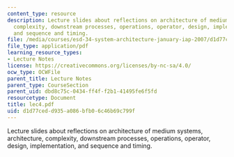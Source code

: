 ```yaml
---
content_type: resource
description: Lecture slides about reflections on architecture of medium systems, architecture,
  complexity, downstream processes, operations, operator, design, implementation,
  and sequence and timing.
file: /media/courses/esd-34-system-architecture-january-iap-2007/d1d77cedd935a086bfb06c46b69c799f_lec4.pdf
file_type: application/pdf
learning_resource_types:
- Lecture Notes
license: https://creativecommons.org/licenses/by-nc-sa/4.0/
ocw_type: OCWFile
parent_title: Lecture Notes
parent_type: CourseSection
parent_uid: dbd8c75c-0434-ff4f-f2b1-41495fe6f5fd
resourcetype: Document
title: lec4.pdf
uid: d1d77ced-d935-a086-bfb0-6c46b69c799f
---
```

Lecture slides about reflections on architecture of medium systems, architecture, complexity, downstream processes, operations, operator, design, implementation, and sequence and timing.